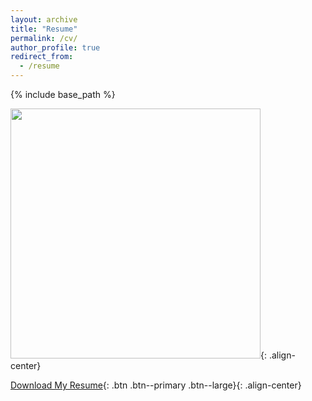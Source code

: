```yaml
---
layout: archive
title: "Resume"
permalink: /cv/
author_profile: true
redirect_from:
  - /resume
---
```


{% include base_path %}

<img src = "https://deepubhatt.github.io/DeepakB_Resume.jpg" width = "400">{: .align-center}

[Download My Resume](https://deepubhatt.github.io/DeepakB_Resume.pdf){: .btn .btn--primary .btn--large}{: .align-center}
